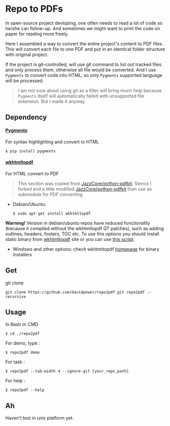 Repo to PDFs
===

In open-source project devloping, one often needs to read a lot of code so he/she can follow-up.
And sometimes we might want to print the code on paper for reading more freely.

Here I assembled a way to convert the entire project's content to PDF files.
This will convert each file to one PDF and put in an identical folder structure with original project.

If the project is git-controlled, will use git command to list out tracked files and only process them, otherwise all file would be converted.
And I use `Pygments` to convert code into HTML, so only `Pygments` supported language will be processed.
> I am not sure about using git as a filter will bring much help because `Pygments` itself will automatically failed with unsupported file extension. But I made it anyway.


## Dependency

#### [Pygments](http://pygments.org/)

For syntax highlighting and convert to HTML

```    
$ pip install pygments
```

#### [wkhtmltopdf](https://wkhtmltopdf.org/)

For HTML convert to PDF

> This section was copied from [JazzCore/python-pdfkit](https://github.com/JazzCore/python-pdfkit#installation). Sience I forked and a little modified [JazzCore/python-pdfkit](https://github.com/JazzCore/python-pdfkit) than use as submodule for PDF converting.

* Debian/Ubuntu:
    ```
    $ sudo apt-get install wkhtmltopdf
    ```
**Warning!** Version in debian/ubuntu repos have reduced functionality (because it compiled without the wkhtmltopdf QT patches), such as adding outlines, headers, footers, TOC etc. To use this options you should install static binary from [wkhtmltopdf](http://wkhtmltopdf.org/) site or you can use [this script](https://github.com/JazzCore/python-pdfkit/blob/master/travis/before-script.sh).

* Windows and other options: check wkhtmltopdf [homepage](http://wkhtmltopdf.org/) for binary installers


## Get

git clone
```
git clone https://github.com/davidpower/repo2pdf.git repo2pdf --recursive
```


## Usage

In Bash or CMD
```
$ cd ./repo2pdf
```

For demo, type :

```
$ repo2pdf demo
```

For task :

```
$ repo2pdf --tab-width 4 --ignore-git [your_repo_path]
```

For help :

```
$ repo2pdf --help
```


## Ah

Haven't test in unix platform yet.
